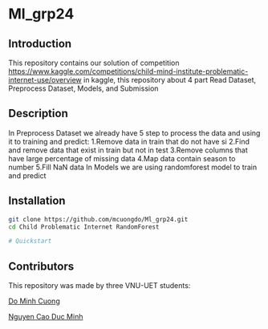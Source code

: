 # Ml_grp24

## Introduction
This repository contains our solution of competition https://www.kaggle.com/competitions/child-mind-institute-problematic-internet-use/overview in kaggle, this repository about 4 part Read Dataset, Preprocess Dataset, Models, and Submission

## Description
In Preprocess Dataset we already have 5 step to process the data and using it to training and predict:
1.Remove data in train that do not have si
2.Find and remove data that exist in train but not in test
3.Remove columns that have large percentage of missing data
4.Map data contain season to number
5.Fill NaN data
In Models we are using randomforest model to train and predict

## Installation
```bash
git clone https://github.com/mcuongdo/Ml_grp24.git
cd Child Problematic Internet RandomForest

# Quickstart
```

## Contributors

This repository was made by three VNU-UET students:

[Do Minh Cuong](https://github.com/mcuongdo)

[Nguyen Cao Duc Minh](https://github.com/nguyencaoducminh)

